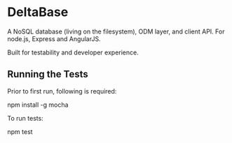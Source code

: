 DeltaBase
=========

A NoSQL database (living on the filesystem), ODM layer, and client API. For node.js, Express and AngularJS.

Built for testability and developer experience.

Running the Tests
-----------------

Prior to first run, following is required:

  npm install -g mocha

To run tests:

  npm test
